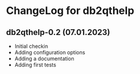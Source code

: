 ChangeLog for db2qthelp
=======================


db2qthelp-0.2 (07.01.2023)
--------------------------

* Initial checkin
* Adding configuration options
* Adding a documentation
* Adding first tests






